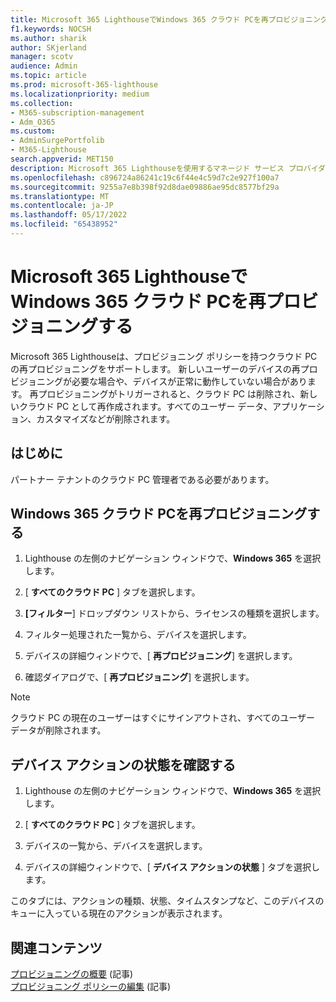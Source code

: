 ```yaml
---
title: Microsoft 365 LighthouseでWindows 365 クラウド PCを再プロビジョニングする
f1.keywords: NOCSH
ms.author: sharik
author: SKjerland
manager: scotv
audience: Admin
ms.topic: article
ms.prod: microsoft-365-lighthouse
ms.localizationpriority: medium
ms.collection:
- M365-subscription-management
- Adm_O365
ms.custom:
- AdminSurgePortfolib
- M365-Lighthouse
search.appverid: MET150
description: Microsoft 365 Lighthouseを使用するマネージド サービス プロバイダー (MSP) の場合は、Microsoft 365 LighthouseでWindows 365 クラウド PCを再プロビジョニングする方法について説明します。
ms.openlocfilehash: c896724a86241c19c6f44e4c59d7c2e927f100a7
ms.sourcegitcommit: 9255a7e8b398f92d8dae09886ae95dc8577bf29a
ms.translationtype: MT
ms.contentlocale: ja-JP
ms.lasthandoff: 05/17/2022
ms.locfileid: "65438952"
---
```

# <a name="reprovision-a-windows-365-cloud-pc-in-microsoft-365-lighthouse"></a>Microsoft 365 LighthouseでWindows 365 クラウド PCを再プロビジョニングする

Microsoft 365 Lighthouseは、プロビジョニング ポリシーを持つクラウド PC の再プロビジョニングをサポートします。 新しいユーザーのデバイスの再プロビジョニングが必要な場合や、デバイスが正常に動作していない場合があります。 再プロビジョニングがトリガーされると、クラウド PC は削除され、新しいクラウド PC として再作成されます。すべてのユーザー データ、アプリケーション、カスタマイズなどが削除されます。

## <a name="before-you-begin"></a>はじめに

パートナー テナントのクラウド PC 管理者である必要があります。

## <a name="reprovision-a-windows-365-cloud-pc"></a>Windows 365 クラウド PCを再プロビジョニングする

1. Lighthouse の左側のナビゲーション ウィンドウで、**Windows 365** を選択します。

2. [ **すべてのクラウド PC** ] タブを選択します。

3. **[フィルター**] ドロップダウン リストから、ライセンスの種類を選択します。

4. フィルター処理された一覧から、デバイスを選択します。

5. デバイスの詳細ウィンドウで、[ **再プロビジョニング**] を選択します。

6. 確認ダイアログで、[ **再プロビジョニング**] を選択します。

> [!NOTE]
> クラウド PC の現在のユーザーはすぐにサインアウトされ、すべてのユーザー データが削除されます。

## <a name="check-the-device-action-status"></a>デバイス アクションの状態を確認する

1. Lighthouse の左側のナビゲーション ウィンドウで、**Windows 365** を選択します。

2. [ **すべてのクラウド PC** ] タブを選択します。

3. デバイスの一覧から、デバイスを選択します。

4. デバイスの詳細ウィンドウで、[ **デバイス アクションの状態** ] タブを選択します。

このタブには、アクションの種類、状態、タイムスタンプなど、このデバイスのキューに入っている現在のアクションが表示されます。

## <a name="related-content"></a>関連コンテンツ

[プロビジョニングの概要](/windows-365/enterprise/provisioning) (記事)\
[プロビジョニング ポリシーの編集](/windows-365/enterprise/edit-provisioning-policy) (記事)
